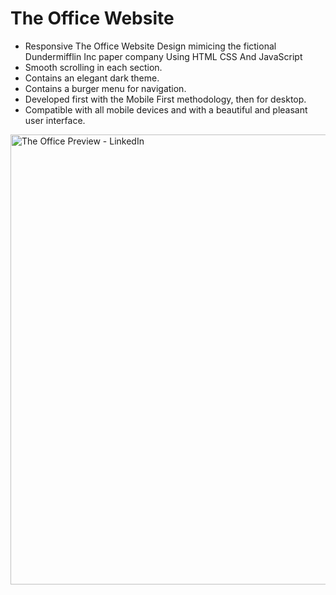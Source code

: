 # The Office Website

- Responsive The Office Website Design mimicing the fictional Dundermifflin Inc paper company Using HTML CSS And JavaScript
- Smooth scrolling in each section.
- Contains an elegant dark theme.
- Contains a burger menu for navigation.
- Developed first with the Mobile First methodology, then for desktop.
- Compatible with all mobile devices and with a beautiful and pleasant user interface.

<img width="1280" height="720" alt="The Office Preview - LinkedIn" src="https://github.com/user-attachments/assets/2ed967c5-5fb3-4315-a165-3ba2636508bf" />
